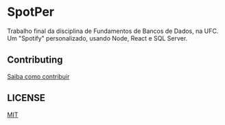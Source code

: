 # SpotPer
Trabalho final da disciplina de Fundamentos de Bancos de Dados, na UFC. Um "Spotify" personalizado, usando Node, React e SQL Server.

## Contributing

[Saiba como contribuir](./CONTRIBUTING.md)

## LICENSE

[MIT](./LICENSE)
